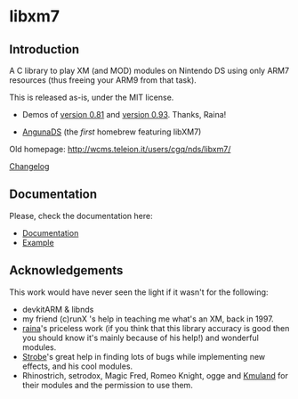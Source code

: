 # libxm7

## Introduction

A C library to play XM (and MOD) modules on Nintendo DS using only ARM7
resources (thus freeing your ARM9 from that task).

This is released as-is, under the MIT license.

- Demos of [version 0.81](https://www.youtube.com/watch?v=DOTtW3GKVTs) and
  [version 0.93](https://vimeo.com/3364671). Thanks, Raina!

- [AngunaDS](http://www.tolberts.net/anguna/) (the *first* homebrew featuring
  libXM7)

Old homepage: http://wcms.teleion.it/users/cgq/nds/libxm7/

[Changelog](./changelog.txt)

## Documentation

Please, check the documentation here:

- [Documentation](https://blocksds.github.io/docs/libxm7/index.html)
- [Example](https://github.com/blocksds/sdk/tree/master/examples/audio/libxm7)

## Acknowledgements

This work would have never seen the light if it wasn't for the following:

- devkitARM & libnds
- my friend (c)runX 's help in teaching me what's an XM, back in 1997.
- [raina](http://modarchive.org/index.php?request=view_profile&query=80599>)'s
  priceless work (if you think that this library accuracy is good then you
  should know it's mainly because of his help!) and wonderful modules.
- [Strobe](http://modarchive.org/index.php?request=view_profile&query=69549)'s
  great help in finding lots of bugs while implementing new effects, and his
  cool modules.
- Rhinostrich, setrodox, Magic Fred, Romeo Knight, ogge and
  [Kmuland](http://modarchive.org/index.php?request=view_profile&query=81380)
  for their modules and the permission to use them.
